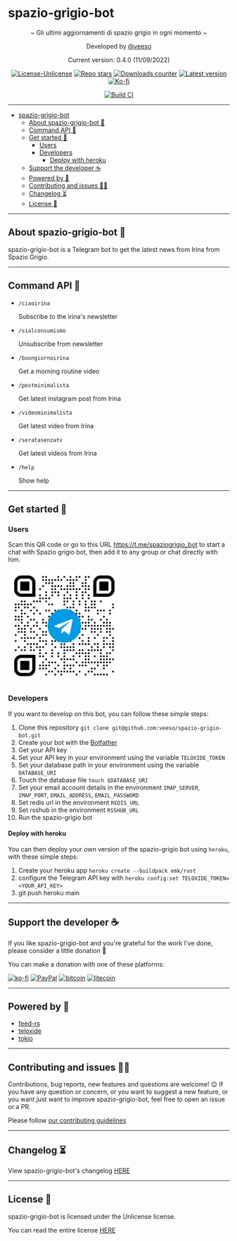 # spazio-grigio-bot

<p align="center">~ Gli ultimi aggiornamenti di spazio grigio in ogni momento ~</p>

<p align="center">Developed by <a href="https://veeso.github.io/" target="_blank">@veeso</a></p>
<p align="center">Current version: 0.4.0 (11/09/2022)</p>

<p align="center">
  <a href="https://opensource.org/licenses/Unlicense"
    ><img
      src="https://img.shields.io/badge/License-Unlicense-teal.svg"
      alt="License-Unlicense"
  /></a>
  <a href="https://github.com/veeso/spazio-grigio-bot/stargazers"
    ><img
      src="https://img.shields.io/github/stars/veeso/spazio-grigio-bot.svg"
      alt="Repo stars"
  /></a>
  <a href="https://crates.io/crates/spazio-grigio-bot"
    ><img
      src="https://img.shields.io/crates/d/spazio-grigio-bot.svg"
      alt="Downloads counter"
  /></a>
  <a href="https://crates.io/crates/spazio-grigio-bot"
    ><img
      src="https://img.shields.io/crates/v/spazio-grigio-bot.svg"
      alt="Latest version"
  /></a>
  <a href="https://ko-fi.com/veeso">
    <img
      src="https://img.shields.io/badge/donate-ko--fi-red"
      alt="Ko-fi"
  /></a>
</p>
<p align="center">
  <a href="https://github.com/veeso/spazio-grigio-bot/actions"
    ><img
      src="https://github.com/veeso/spazio-grigio-bot/workflows/Build/badge.svg"
      alt="Build CI"
  /></a>
</p>

---

- [spazio-grigio-bot](#spazio-grigio-bot)
  - [About spazio-grigio-bot 📰](#about-spazio-grigio-bot-)
  - [Command API 🐚](#command-api-)
  - [Get started 🏁](#get-started-)
    - [Users](#users)
    - [Developers](#developers)
      - [Deploy with heroku](#deploy-with-heroku)
  - [Support the developer ☕](#support-the-developer-)
  - [Powered by 💪](#powered-by-)
  - [Contributing and issues 🤝🏻](#contributing-and-issues-)
  - [Changelog ⏳](#changelog-)
  - [License 📃](#license-)

---

## About spazio-grigio-bot 📰

spazio-grigio-bot is a Telegram bot to get the latest news from Irina from Spazio Grigio.

---

## Command API 🐚

- `/ciaoirina`

    Subscribe to the irina's newsletter

- `/sialconsumismo`

    Unsubscribe from newsletter

- `/buongiornoirina`

    Get a morning routine video

- `/postminimalista`

    Get latest instagram post from Irina

- `/videominimalista`

    Get latest video from Irina

- `/seratasenzatv`

    Get latest videos from Irina

- `/help`

    Show help

---

## Get started 🏁

### Users

Scan this QR code or go to this URL <https://t.me/spaziogrigio_bot> to start a chat with Spazio grigio bot, then add it to any group or chat directly with him.

![telegram-qr](/docs/images/qr-code.webp)

### Developers

If you want to develop on this bot, you can follow these simple steps:

1. Clone this repository `git clone git@github.com:veeso/spazio-grigio-bot.git`
2. Create your bot with the [Botfather](https://t.me/botfather)
3. Get your API key
4. Set your API key in your environment using the variable `TELOXIDE_TOKEN`
5. Set your database path in your environment using the variable `DATABASE_URI`
6. Touch the database file `touch $DATABASE_URI`
7. Set your email account details in the environment `IMAP_SERVER`, `IMAP_PORT`, `EMAIL_ADDRESS`, `EMAIL_PASSWORD`
8. Set redis url in the environment `REDIS_URL`
9. Set rsshub in the environment `RSSHUB_URL`
10. Run the spazio-grigio bot

#### Deploy with heroku

You can then deploy your own version of the spazio-grigio bot using `heroku`, with these simple steps:

1. Create your heroku app `heroku create --buildpack emk/rust`
2. configure the Telegram API key with `heroku config:set TELOXIDE_TOKEN=<YOUR_API_KEY>`
3. git push heroku main

---

## Support the developer ☕

If you like spazio-grigio-bot and you're grateful for the work I've done, please consider a little donation 🥳

You can make a donation with one of these platforms:

[![ko-fi](https://img.shields.io/badge/Ko--fi-F16061?style=for-the-badge&logo=ko-fi&logoColor=white)](https://ko-fi.com/veeso)
[![PayPal](https://img.shields.io/badge/PayPal-00457C?style=for-the-badge&logo=paypal&logoColor=white)](https://www.paypal.me/chrisintin)
[![bitcoin](https://img.shields.io/badge/Bitcoin-ff9416?style=for-the-badge&logo=bitcoin&logoColor=white)](https://btc.com/bc1qvlmykjn7htz0vuprmjrlkwtv9m9pan6kylsr8w)
[![litecoin](https://img.shields.io/badge/Litecoin-345d9d?style=for-the-badge&logo=Litecoin&logoColor=white)](https://blockchair.com/litecoin/address/ltc1q89a7f859gt7nuekvnuuc25wapkq2f8ny78mp8l)

---

## Powered by 💪

- [feed-rs](https://github.com/feed-rs/feed-rs)
- [teloxide](https://github.com/teloxide/teloxide)
- [tokio](https://tokio.rs/)

---

## Contributing and issues 🤝🏻

Contributions, bug reports, new features and questions are welcome! 😉
If you have any question or concern, or you want to suggest a new feature, or you want just want to improve spazio-grigio-bot, feel free to open an issue or a PR.

Please follow [our contributing guidelines](CONTRIBUTING.md)

---

## Changelog ⏳

View spazio-grigio-bot's changelog [HERE](CHANGELOG.md)

---

## License 📃

spazio-grigio-bot is licensed under the Unlicense license.

You can read the entire license [HERE](LICENSE)
